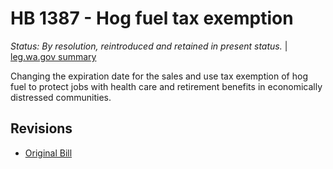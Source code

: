 # HB 1387 - Hog fuel tax exemption
*Status: By resolution, reintroduced and retained in present status.* | [leg.wa.gov summary](https://app.leg.wa.gov/billsummary?BillNumber=1387&Year=2021)

Changing the expiration date for the sales and use tax exemption of hog fuel to protect jobs with health care and retirement benefits in economically distressed communities.

## Revisions
* [Original Bill](1/)